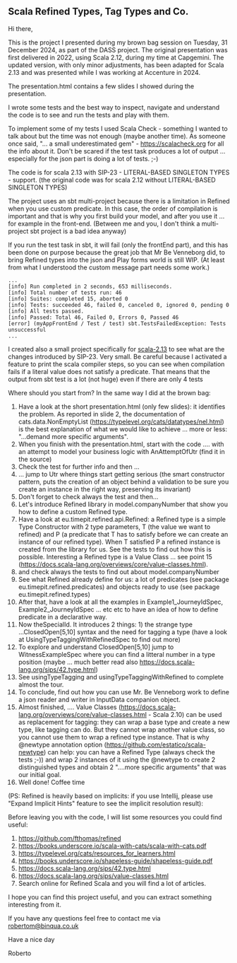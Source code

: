 ## Scala Refined Types, Tag Types and Co.

Hi there,

This is the project I presented during my brown bag session on Tuesday, 31 December 2024, as part of the DASS project. The original presentation was first delivered in 2022, using Scala 2.12, during my time at Capgemini. The updated version, with only minor adjustments, has been adapted for Scala 2.13 and was presented while I was working at Accenture in 2024.

The presentation.html contains a few slides I showed during the presentation.

I wrote some tests and the best way to inspect, navigate and understand the code is to see and run the tests and play with them.

To implement some of my tests I used Scala Check - something I wanted to talk about but the time was not enough (maybe another
time). As someone once said, "... a small underestimated gem" - https://scalacheck.org for all the info about it.
Don't be scared if the test task produces a lot of output ... especially for the json part is doing a lot of tests. ;-)

The code is for scala 2.13 with SIP-23 - LITERAL-BASED SINGLETON TYPES - support. (the original code was for scala 2.12 without LITERAL-BASED SINGLETON TYPES)

The project uses an sbt multi-project because there is a limitation in Refined when you use custom predicate. In this case, the order of compilation is important and that is why you first build your model, and after you use it ... for example in the front-end.
(Between me and you, I don't think a multi-project sbt project is a bad idea anyway)

If you run the test task in sbt, it will fail (only the frontEnd part), and this has been done on purpose because the great job that Mr Be Venneborg did, to bring Refined types into the json and Play forms world is still WIP. (At least from what I understood the custom message part needs some work.)

```
...
[info] Run completed in 2 seconds, 653 milliseconds.
[info] Total number of tests run: 46
[info] Suites: completed 15, aborted 0
[info] Tests: succeeded 46, failed 0, canceled 0, ignored 0, pending 0
[info] All tests passed.
[info] Passed: Total 46, Failed 0, Errors 0, Passed 46
[error] (myAppFrontEnd / Test / test) sbt.TestsFailedException: Tests unsuccessful
...
```

I created also a small project specifically for [scala-2.13](https://github.com/robertom-binqua/scala-2.13-RefinedTypes-TagTypes-and-Co-brown-bag-app) to see what are the changes introduced by SIP-23. Very small.
Be careful because I activated a feature to print the scala compiler steps, so you can see when compilation fails if a literal value does not satisfy a predicate.
That means that the output from sbt test is a lot (not huge) even if there are only 4 tests

Where should you start from? In the same way I did at the brown bag:

1) Have a look at the short presentation.html (only few slides): it identifies the problem. As reported in slide 2, the documentation of cats.data.NonEmptyList (https://typelevel.org/cats/datatypes/nel.html) is the best explanation of what we would like to achieve ... more or less: "...demand more specific arguments".
2) When you finish with the presentation.html, start with the code .... with an attempt to model your business logic with AnAttemptOfUtr (find it in the source)
3) Check the test for further info and then ...
4) ... jump to Utr where things start getting serious (the smart constructor pattern, puts the creation of an object behind a validation to be sure you create an instance in the right way, preserving its invariant)
5) Don't forget to check always the test and then...
6) Let's introduce Refined library in model.companyNumber that show you how to define a custom Refined type.
7) Have a look at eu.timepit.refined.api.Refined: a Refined type is a simple Type Constructor with 2 type parameters, T (the value we want to refined) and P (a predicate that T has to satisfy before we can create an instance of our refined type).
   When T satisfied P a refined instance is created from the library for us. See the tests to find out how this is possible. Interesting a Refined type is a Value Class ... see point 15 (https://docs.scala-lang.org/overviews/core/value-classes.html).
8) and check always the tests to find out about model.companyNumber
9) See what Refined already define for us: a lot of predicates (see package eu.timepit.refined.predicates) and objects ready to use (see package eu.timepit.refined.types)
10) After that, have a look at all the examples in Example1_JourneyIdSpec, Example2_JourneyIdSpec ... etc etc to have an idea of how to define predicate in a declarative way.
11) Now theSpecialId. It introduces 2 things: 1) the strange type ...ClosedOpen[5,10] syntax and the need for tagging a type (have a look at UsingTypeTaggingWithRefinedSpec to find out more)
12) To explore and understand ClosedOpen[5,10] jump to WitnessExampleSpec where you can find a litteral number in a type position (maybe ... much better read also https://docs.scala-lang.org/sips/42.type.html)
13) See usingTypeTagging and usingTypeTaggingWithRefined to complete almost the tour.
14) To conclude, find out how you can use Mr. Be Venneborg work to define a json reader and writer in InputData companion object.
15) Almost finished, .... Value Classes (https://docs.scala-lang.org/overviews/core/value-classes.html - Scala 2.10) can be used as replacement for tagging: they can wrap a base type and create a new type, like tagging can do. But they cannot wrap another value class, so you cannot use them to wrap a refined type instance. That is why @newtype annotation option (https://github.com/estatico/scala-newtype) can help: you can have a Refined Type (always check the tests ;-)) and wrap 2 instances of it using the @newtype to create 2 distinguished types and obtain 2 "....more specific arguments" that was our initial goal.
16) Well done! Coffee time

(PS: Refined is heavily based on implicits: if you use Intellij, please use "Expand Implicit Hints" feature to see the implicit resolution result):

Before leaving you with the code, I will list some resources you could find useful:

1) https://github.com/fthomas/refined
2) https://books.underscore.io/scala-with-cats/scala-with-cats.pdf
3) https://typelevel.org/cats/resources_for_learners.html
4) https://books.underscore.io/shapeless-guide/shapeless-guide.pdf
5) https://docs.scala-lang.org/sips/42.type.html
6) https://docs.scala-lang.org/sips/value-classes.html
7) Search online for Refined Scala and you will find a lot of articles.

I hope you can find this project useful, and you can extract something interesting from it.

If you have any questions feel free to contact me via robertom@binqua.co.uk

Have a nice day

Roberto
